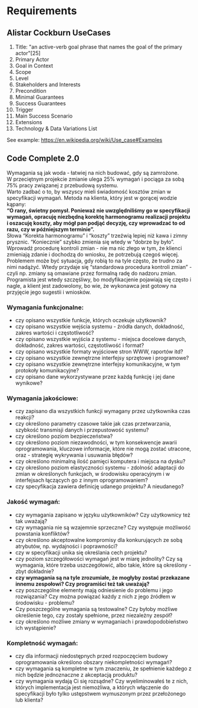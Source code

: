 # Requirements

## Alistar Cockburn UseCases

1. Title: "an active-verb goal phrase that names the goal of the primary actor"[25]
1. Primary Actor
1. Goal in Context
1. Scope
1. Level
1. Stakeholders and Interests
1. Precondition
1. Minimal Guarantees
1. Success Guarantees
1. Trigger
1. Main Success Scenario
1. Extensions
1. Technology & Data Variations List

See example: <https://en.wikipedia.org/wiki/Use_case#Examples> 

## Code Complete 2.0

Wymagania są jak woda - łatwiej na nich budować, gdy są zamrożone.  
W przeciętnym projekcie zmianie ulega 25% wymagań i pociąga za sobą 75% pracy związanej z przebudową systemu.  
Warto zadbać o to, by wszyscy mieli świadomość kosztów  zmian w specyfikacji wymagań. Metoda na klienta, który jest w gorącej wodzie kąpany:  
**“O rany, świetny pomysł.  Ponieważ nie uwzględniliśmy go w specyfikacji wymagań, opracuję niezbędną korektę harmonogramu realizacji projektu i oszacuję koszty, aby mógł pan podjąć decyzję, czy wprowadzać to od razu, czy w późniejszym terminie”.**  
Słowa “Korekta harmonogramu” i “koszty” trzeźwią lepiej niż kawa i zimny prysznic. “Koniecznie” szybko zmienia się wtedy w “dobrze by było”.  
Wprowadź procedurę kontroli zmian - nie ma nic złego w tym, że klienci zmieniają zdanie i dochodzą do wniosku, że potrzebują czegoś więcej.  
Problemem może być sytuacja, gdy robią to na tyle często, że trudno za nimi nadążyć. Wtedy przydaje się “standardowa procedura kontroli zmian” - czyli np. zmiany są omawiane przez formalną radę do nadzoru zmian. Programista jest wtedy szczęśliwy, bo modyfikacjenie pojawiają się często i nagle, a klient jest zadowolony, bo wie, że wykonawca jest gotowy na przyjęcie jego sugestii i wniosków.


### Wymagania funkcjonalne:

- czy opisano wszystkie funkcje, których oczekuje użytkownik?
- czy opisano wszystkie wejścia systemu - źródła danych, dokładność, zakres wartości i częstotliwość?
- czy opisano wszystkie wyjścia z systemu - miejsca docelowe danych, dokładność, zakres wartości, częstotliwość i format?
- czy opisano wszystkie formaty wyjściowe stron WWW, raportów itd?
- czy opisano wszystkie zewnętrzne interfejsy sprzętowe i programowe?
- czy opisano wszystkie zewnętrzne interfejsy komunikacyjne, w tym protokoły komunikacyjne?
- czy opisano dane wykorzystywane przez każdą funkcję i jej dane wynikowe?

### Wymagania jakościowe:

- czy zapisano dla wszystkich funkcji wymagany przez użytkownika czas reakcji?
- czy określono parametry czasowe takie jak czas przetwarzania, szybkość transmisji danych i przepustowość systemu?
- czy określono poziom bezpieczeństwa?
- czy określono poziom niezawodności, w tym konsekwencje awarii oprogramowania, kluczowe informacje, które nie mogą zostać utracone, oraz - strategię wykrywania i usuwania błędów?
- czy określono minimalną ilość pamięci komputera i miejsca na dysku?
- czy określono poziom elastyczności systemu - zdolność adaptacji do zmian w określonych funkcjach, w środowisku operacyjnym i w  interfejsach łączących go z innym oprogramowaniem?
- czy specyfikacja zawiera definicję udanego projektu? A nieudanego?

### Jakość wymagań:

- czy wymagania zapisano w języku użytkowników? Czy użytkownicy też tak uważają?
- czy wymagania nie są wzajemnie sprzeczne? Czy występuje możliwość powstania konfliktów?
- czy określono akceptowalne kompromisy dla konkurujących ze sobą atrybutów, np. wydajności i poprawności?
- czy w specyfikacji unika się określania cech projektu?
- czy poziom szczegółowości wymagań jest w miarę jednolity? Czy są wymagania, które trzeba uszczegółowić, albo takie, które są określony - zbyt dokładnie?
- **czy wymagania są na tyle zrozumiałe, że mogłyby zostać przekazane innemu zespołowi? Czy programiści też tak uważają?**
- czy poszczególne elementy mają odniesienie do problemu i jego rozwiązania? Czy można powiązać każdy z nich z jego źródłem w środowisku - problemu?
- Czy poszczególne wymagania są testowalne? Czy byłoby możliwe określenie tego, czy zostały spełnione, przez niezależny zespół?
- czy określono możliwe zmiany w wymaganiach i prawdopodobieństwo ich wystąpienie?

### Kompletność wymagań:

- czy dla informacji niedostępnych przed rozpoczęciem budowy oprogramowania określono obszary niekompletności wymagań?
- czy wymagania są kompletne w tym znaczeniu, że spełnienie każdego z nich będzie jednoznaczne z akceptacją produktu?
- czy wymagania wydają Ci się rozsądne? Czy wyeliminowałeś te z nich, których implementacja jest niemożliwa, a których włączenie do specyfikacji było tylko ustępstwem wymuszonym przez przełożonego lub klienta?
